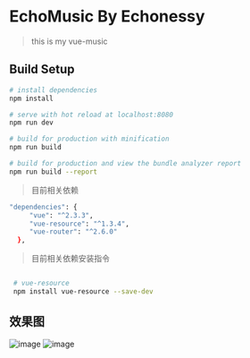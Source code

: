 # EchoMusic By Echonessy

> this is my vue-music

## Build Setup

``` bash
# install dependencies
npm install

# serve with hot reload at localhost:8080
npm run dev

# build for production with minification
npm run build

# build for production and view the bundle analyzer report
npm run build --report
```

> 目前相关依赖

``` bash
"dependencies": {
     "vue": "^2.3.3",
     "vue-resource": "^1.3.4",
     "vue-router": "^2.6.0"
  },
```
> 目前相关依赖安装指令

``` bash

 # vue-resource
 npm install vue-resource --save-dev

```
## 效果图
![image](https://github.com/EchoPage/EchoMusic/blob/master/read/1.png)
![image](https://github.com/EchoPage/EchoMusic/blob/master/read/2.png)


